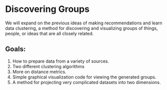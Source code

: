 
# Discovering Groups

We will expand on the previous ideas of making recommendations and learn data clustering, a method for discovering and visualizing groups of things, people, or ideas that are all closely related.

## Goals:
1. How to prepare data from a variety of sources.
2. Two different clustering algorithms
3. More on distance metrics.
4. Simple graphical visualization code for viewing the generated groups.
5. A method for projecting very complicated datasets into two dimensions.


```python

```
